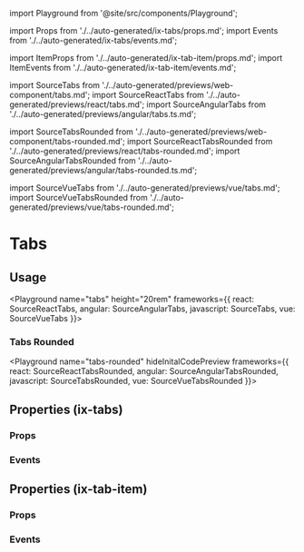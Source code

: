 import Playground from '@site/src/components/Playground';

import Props from './../auto-generated/ix-tabs/props.md';
import Events from './../auto-generated/ix-tabs/events.md';

import ItemProps from './../auto-generated/ix-tab-item/props.md';
import ItemEvents from './../auto-generated/ix-tab-item/events.md';

import SourceTabs from './../auto-generated/previews/web-component/tabs.md';
import SourceReactTabs from './../auto-generated/previews/react/tabs.md';
import SourceAngularTabs from './../auto-generated/previews/angular/tabs.ts.md';

import SourceTabsRounded from './../auto-generated/previews/web-component/tabs-rounded.md';
import SourceReactTabsRounded from './../auto-generated/previews/react/tabs-rounded.md';
import SourceAngularTabsRounded from './../auto-generated/previews/angular/tabs-rounded.ts.md';

import SourceVueTabs from './../auto-generated/previews/vue/tabs.md';
import SourceVueTabsRounded from './../auto-generated/previews/vue/tabs-rounded.md';

# Tabs

## Usage

<Playground
name="tabs" height="20rem"
frameworks={{
  react: SourceReactTabs,
  angular: SourceAngularTabs,
  javascript: SourceTabs,
  vue: SourceVueTabs
}}></Playground>

### Tabs Rounded

<Playground
name="tabs-rounded"
hideInitalCodePreview
frameworks={{
  react: SourceReactTabsRounded,
  angular: SourceAngularTabsRounded,
  javascript: SourceTabsRounded,
  vue: SourceVueTabsRounded
}}></Playground>

## Properties (ix-tabs)

### Props

<Props />

### Events

<Events />

## Properties (ix-tab-item)

### Props

<ItemProps />

### Events

<ItemEvents />
